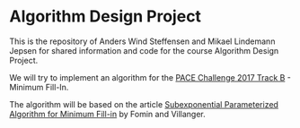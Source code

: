 # Algorithm Design Project
This is the repository of Anders Wind Steffensen and Mikael Lindemann Jepsen for shared information and code for the course Algorithm Design Project.

We will try to implement an algorithm for the [PACE Challenge 2017 Track B](pacechallenge.wordpress.com/pace-2017/track-b-minimum-fill-in/) - Minimum Fill-In.

The algorithm will be based on the article [Subexponential Parameterized Algorithm for Minimum Fill-in](http://epubs.siam.org/doi/pdf/10.1137/11085390X) by Fomin and Villanger.
